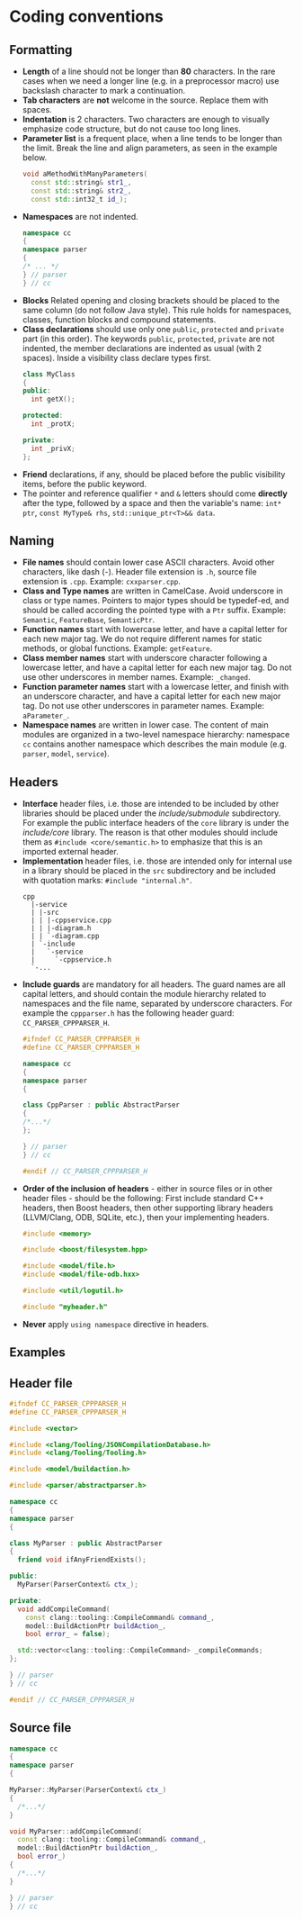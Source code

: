 Coding conventions
=================

Formatting
----------

- **Length** of a line should not be longer than **80** characters. In the rare
  cases when we need a longer line (e.g. in a preprocessor macro) use backslash
  character to mark a continuation.
- **Tab characters** are **not** welcome in the source. Replace them with
  spaces.
- **Indentation** is 2 characters. Two characters are enough to visually
  emphasize code structure, but do not cause too long lines.
- **Parameter list** is a frequent place, when a line tends to be longer than
  the limit. Break the line and align parameters, as seen in the example below.
  ```cpp
  void aMethodWithManyParameters(
    const std::string& str1_,
    const std::string& str2_,
    const std::int32_t id_);
  ```
- **Namespaces** are not indented.
  ```cpp
  namespace cc
  {
  namespace parser
  {
  /* ... */
  } // parser
  } // cc
  ```
- **Blocks** Related opening and closing brackets should be placed to the same
  column (do not follow Java style). This rule holds for namespaces, classes,
  function blocks and compound statements.
- **Class declarations** should use only one `public`, `protected` and
  `private` part (in this order). The keywords `public`, `protected`,
  `private` are not indented, the member declarations are indented as usual
  (with 2 spaces). Inside a visibility class declare types first.
  ```cpp
  class MyClass
  {
  public:
    int getX();

  protected:
    int _protX;

  private:
    int _privX;
  };
  ```
- **Friend** declarations, if any, should be placed before the public
  visibility items, before the public keyword.
- The pointer and reference qualifier `*` and `&` letters should come
  **directly** after the type, followed by a space and then the variable's name:
  `int* ptr`, `const MyType& rhs`, `std::unique_ptr<T>&& data`.

Naming
------

- **File names** should contain lower case ASCII characters. Avoid other
  characters, like dash (-). Header file extension is `.h`, source file
  extension is `.cpp`. Example: `cxxparser.cpp`.
- **Class and Type names** are written in CamelCase. Avoid underscore in class
  or type names. Pointers to major types should be typedef-ed, and should be
  called according the pointed type with a `Ptr` suffix. Example: `Semantic`,
  `FeatureBase`, `SemanticPtr`.
- **Function names** start with lowercase letter, and have a capital letter for
  each new major tag. We do not require different names for static methods, or
  global functions. Example: `getFeature`.
- **Class member names** start with underscore character following a lowercase
  letter, and have a capital letter for each new major tag. Do not use other
  underscores in member names. Example: `_changed`.
- **Function parameter names** start with a lowercase letter, and finish with
  an underscore character, and have a capital letter for each new major tag. Do
  not use other underscores in parameter names. Example: `aParameter_`.
- **Namespace names** are written in lower case. The content of main modules
  are organized in a two-level namespace hierarchy: namespace `cc` contains
  another namespace which describes the main module (e.g. `parser`, `model`,
  `service`).

Headers
-------

- **Interface** header files, i.e. those are intended to be included by other
  libraries should be placed under the _include/submodule_ subdirectory. For
  example the public interface headers of the `core` library is under the
  _include/core_ library. The reason is that other modules should include them
  as `#include <core/semantic.h>` to emphasize that this is an imported
  external header.
- **Implementation** header files, i.e. those are intended only for internal
  use in a library should be placed in the `src` subdirectory and be included
  with quotation marks: `#include "internal.h"`.
  ~~~
  cpp
    |-service
    | |-src
    | | |-cppservice.cpp
    | | |-diagram.h
    | | `-diagram.cpp
    | `-include
    |   `-service
    |     `-cppservice.h
    `-...
  ~~~
- **Include guards** are mandatory for all headers. The guard names are all
  capital letters, and should contain the module hierarchy related to
  namespaces and the file name, separated by underscore characters. For example
  the `cppparser.h` has the following header guard: `CC_PARSER_CPPPARSER_H`.
  ```cpp
  #ifndef CC_PARSER_CPPPARSER_H
  #define CC_PARSER_CPPPARSER_H

  namespace cc
  {
  namespace parser
  {

  class CppParser : public AbstractParser
  {
  /*...*/
  };

  } // parser
  } // cc

  #endif // CC_PARSER_CPPPARSER_H
  ```
- **Order of the inclusion of headers** - either in source files or in other
  header files - should be the following: First include standard C++ headers,
  then Boost headers, then other supporting library headers (LLVM/Clang, ODB,
  SQLite, etc.), then your implementing headers.
  ```cpp
  #include <memory>

  #include <boost/filesystem.hpp>

  #include <model/file.h>
  #include <model/file-odb.hxx>

  #include <util/logutil.h>

  #include "myheader.h"
  ```
- **Never** apply `using namespace` directive in headers.

Examples
--------

## Header file ##
```cpp
#ifndef CC_PARSER_CPPPARSER_H
#define CC_PARSER_CPPPARSER_H

#include <vector>

#include <clang/Tooling/JSONCompilationDatabase.h>
#include <clang/Tooling/Tooling.h>

#include <model/buildaction.h>

#include <parser/abstractparser.h>

namespace cc
{
namespace parser
{

class MyParser : public AbstractParser
{
  friend void ifAnyFriendExists();

public:
  MyParser(ParserContext& ctx_);

private:
  void addCompileCommand(
    const clang::tooling::CompileCommand& command_,
    model::BuildActionPtr buildAction_,
    bool error_ = false);

  std::vector<clang::tooling::CompileCommand> _compileCommands;
};

} // parser
} // cc

#endif // CC_PARSER_CPPPARSER_H
```

## Source file ##
```cpp
namespace cc
{
namespace parser
{

MyParser::MyParser(ParserContext& ctx_)
{
  /*...*/
}

void MyParser::addCompileCommand(
  const clang::tooling::CompileCommand& command_,
  model::BuildActionPtr buildAction_,
  bool error_)
{
  /*...*/
}

} // parser
} // cc
```
